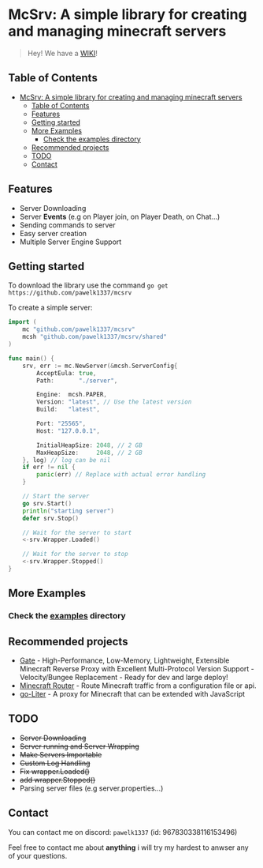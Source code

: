 # McSrv: A simple library for creating and managing minecraft servers
>
> Hey! We have a [WIKI](https://github.com/pawelk1337/mcsrv/wiki)!

Table of Contents
---

- [McSrv: A simple library for creating and managing minecraft servers](#mcsrv-a-simple-library-for-creating-and-managing-minecraft-servers)
	- [Table of Contents](#table-of-contents)
	- [Features](#features)
	- [Getting started](#getting-started)
	- [More Examples](#more-examples)
		- [Check the examples directory](#check-the-examples-directory)
	- [Recommended projects](#recommended-projects)
	- [TODO](#todo)
	- [Contact](#contact)

Features
---

- Server Downloading
- Server **Events** (e.g on Player join, on Player Death, on Chat...)
- Sending commands to server
- Easy server creation
- Multiple Server Engine Support

Getting started
---

To download the library use the command
`go get https://github.com/pawelk1337/mcsrv`

To create a simple server:

```go
import (
    mc "github.com/pawelk1337/mcsrv"
    mcsh "github.com/pawelk1337/mcsrv/shared"
)

func main() {
    srv, err := mc.NewServer(&mcsh.ServerConfig{
        AcceptEula: true,
        Path:       "./server",

        Engine:  mcsh.PAPER,
        Version: "latest", // Use the latest version
        Build:   "latest",

        Port: "25565",
        Host: "127.0.0.1",

        InitialHeapSize: 2048, // 2 GB
        MaxHeapSize:     2048, // 2 GB
    }, log) // log can be nil
    if err != nil {
        panic(err) // Replace with actual error handling
    }

    // Start the server
    go srv.Start()
    println("starting server")
    defer srv.Stop()

    // Wait for the server to start
    <-srv.Wrapper.Loaded()

    // Wait for the server to stop
    <-srv.Wrapper.Stopped()
}
```

More Examples
---

### Check the [examples](https://github.com/pawelk1337/mcsrv/tree/main/examples) directory

Recommended projects
---

- [Gate](https://github.com/minekube/gate) - High-Performance, Low-Memory, Lightweight, Extensible Minecraft Reverse Proxy with Excellent Multi-Protocol Version Support - Velocity/Bungee Replacement - Ready for dev and large deploy!
- [Minecraft Router](https://github.com/AbandonTech/minecraftrouter) - Route Minecraft traffic from a configuration file or api.
- [go-Liter](https://github.com/LiterMC/go-liter) - A proxy for Minecraft that can be extended with JavaScript

TODO
---

- ~~Server Downloading~~
- ~~Server running and Server Wrapping~~
- ~~Make Servers Importable~~
- ~~Custom Log Handling~~
- ~~Fix wrapper.Loaded()~~
- ~~add wrapper.Stopped()~~
- Parsing server files (e.g server.properties...)

Contact
---

You can contact me on discord: `pawelk1337` (id: 967830338116153496)

Feel free to contact me about **anything** i will try my hardest to anwser any of your questions.
